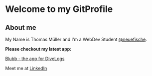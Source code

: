 # Welcome to my GitProfile
## About me
My Name is Thomas Müller and I'm a WebDev Student [@neuefische](https://www.neuefische.de/).

**Please checkout my latest app:**

[Blubb - the app for DiveLogs](https://github.com/thomasmueller87/capstone-project)



Meet me at [LinkedIn](https://www.linkedin.com/in/thomas-m%C3%BCller-6655b6220/)






<!--
**thomasmueller87/thomasmueller87** is a ✨ _special_ ✨ repository because its `README.md` (this file) appears on your GitHub profile.

Here are some ideas to get you started:

- 🔭 I’m currently working on ...
- 🌱 I’m currently learning ...
- 👯 I’m looking to collaborate on ...
- 🤔 I’m looking for help with ...
- 💬 Ask me about ...
- 📫 How to reach me: ...
- 😄 Pronouns: ...
- ⚡ Fun fact: ...
-->
